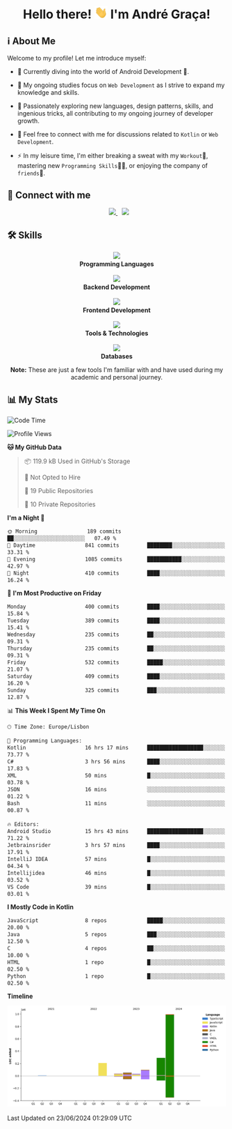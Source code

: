 <h1 align="center">Hello there! <img src="https://raw.githubusercontent.com/ABSphreak/ABSphreak/master/gifs/Hi.gif" width="30"> I'm André Graça!</h1>

## ℹ️ About Me

Welcome to my profile! Let me introduce myself:

- 🔭 Currently diving into the world of Android Development 📱.

- 🌱 My ongoing studies focus on `Web Development` as I strive to expand my knowledge and skills.
 
- 🚀 Passionately exploring new languages, design patterns, skills, and ingenious tricks, all contributing to my ongoing journey of developer growth.

- 💬 Feel free to connect with me for discussions related to `Kotlin` or `Web Development`.

- ⚡ In my leisure time, I'm either breaking a sweat with my `Workout`💪, mastering new `Programming Skills`👨‍💻, or enjoying the company of `friends`👥.

## 🤝 Connect with me

<p align="center">
  <a style="margin-left: 10px;" target="_blank" href="mailto:sindrome.gracinha@gmail.com">
    <img width="50px" src="https://play-lh.googleusercontent.com/KSuaRLiI_FlDP8cM4MzJ23ml3og5Hxb9AapaGTMZ2GgR103mvJ3AAnoOFz1yheeQBBI">
  </a>
  <a style="margin-left: 10px;" target="_blank" href="https://twitter.com/Andre_Graca3">
    <img src="https://skillicons.dev/icons?i=twitter">
  </a>
</p>

## 🛠️ Skills

<div align="center">
  <p align="center">
    <img src="https://skillicons.dev/icons?i=kotlin,java,js,ts,python,c&perline=6" /><br/>
    <b>Programming Languages</b><br/><br/>
    <img src="https://skillicons.dev/icons?i=spring,nodejs,express&perline=5" /><br/>
    <b>Backend Development</b><br/><br/>
    <img src="https://skillicons.dev/icons?i=react,nextjs,html,css,bootstrap,tailwind&perline=6" /><br/>
    <b>Frontend Development</b><br/><br/>
    <img src="https://skillicons.dev/icons?i=docker,linux,bash,git,github,androidstudio,jenkins,postman&perline=9" /><br/>
    <b>Tools & Technologies</b><br/><br/>
    <img src="https://skillicons.dev/icons?i=postgres,mongodb&perline=2" /><br/>
    <b>Databases</b>
  </p> 
  <p align="center"><b>Note:</b> These are just a few tools I'm familiar with and have used during my academic and personal journey.</p>
</div>

## 📊 My Stats

<!--START_SECTION:waka-->
![Code Time](http://img.shields.io/badge/Code%20Time-1%2C238%20hrs%2034%20mins-blue)

![Profile Views](http://img.shields.io/badge/Profile%20Views-0-blue)

**🐱 My GitHub Data** 

> 📦 119.9 kB Used in GitHub's Storage 
 > 
> 🚫 Not Opted to Hire
 > 
> 📜 19 Public Repositories 
 > 
> 🔑 10 Private Repositories 
 > 
**I'm a Night 🦉** 

```text
🌞 Morning                189 commits         ██░░░░░░░░░░░░░░░░░░░░░░░   07.49 % 
🌆 Daytime                841 commits         ████████░░░░░░░░░░░░░░░░░   33.31 % 
🌃 Evening                1085 commits        ███████████░░░░░░░░░░░░░░   42.97 % 
🌙 Night                  410 commits         ████░░░░░░░░░░░░░░░░░░░░░   16.24 % 
```
📅 **I'm Most Productive on Friday** 

```text
Monday                   400 commits         ████░░░░░░░░░░░░░░░░░░░░░   15.84 % 
Tuesday                  389 commits         ████░░░░░░░░░░░░░░░░░░░░░   15.41 % 
Wednesday                235 commits         ██░░░░░░░░░░░░░░░░░░░░░░░   09.31 % 
Thursday                 235 commits         ██░░░░░░░░░░░░░░░░░░░░░░░   09.31 % 
Friday                   532 commits         █████░░░░░░░░░░░░░░░░░░░░   21.07 % 
Saturday                 409 commits         ████░░░░░░░░░░░░░░░░░░░░░   16.20 % 
Sunday                   325 commits         ███░░░░░░░░░░░░░░░░░░░░░░   12.87 % 
```


📊 **This Week I Spent My Time On** 

```text
🕑︎ Time Zone: Europe/Lisbon

💬 Programming Languages: 
Kotlin                   16 hrs 17 mins      ██████████████████░░░░░░░   73.77 % 
C#                       3 hrs 56 mins       ████░░░░░░░░░░░░░░░░░░░░░   17.83 % 
XML                      50 mins             █░░░░░░░░░░░░░░░░░░░░░░░░   03.78 % 
JSON                     16 mins             ░░░░░░░░░░░░░░░░░░░░░░░░░   01.22 % 
Bash                     11 mins             ░░░░░░░░░░░░░░░░░░░░░░░░░   00.87 % 

🔥 Editors: 
Android Studio           15 hrs 43 mins      ██████████████████░░░░░░░   71.22 % 
Jetbrainsrider           3 hrs 57 mins       ████░░░░░░░░░░░░░░░░░░░░░   17.91 % 
IntelliJ IDEA            57 mins             █░░░░░░░░░░░░░░░░░░░░░░░░   04.34 % 
Intellijidea             46 mins             █░░░░░░░░░░░░░░░░░░░░░░░░   03.52 % 
VS Code                  39 mins             █░░░░░░░░░░░░░░░░░░░░░░░░   03.01 % 
```

**I Mostly Code in Kotlin** 

```text
JavaScript               8 repos             █████░░░░░░░░░░░░░░░░░░░░   20.00 % 
Java                     5 repos             ███░░░░░░░░░░░░░░░░░░░░░░   12.50 % 
C                        4 repos             ██░░░░░░░░░░░░░░░░░░░░░░░   10.00 % 
HTML                     1 repo              █░░░░░░░░░░░░░░░░░░░░░░░░   02.50 % 
Python                   1 repo              █░░░░░░░░░░░░░░░░░░░░░░░░   02.50 % 
```



**Timeline**

![Lines of Code chart](https://raw.githubusercontent.com/AndreGraca3/AndreGraca3/main/assets/bar_graph.png)


 Last Updated on 23/06/2024 01:29:09 UTC
<!--END_SECTION:waka-->
